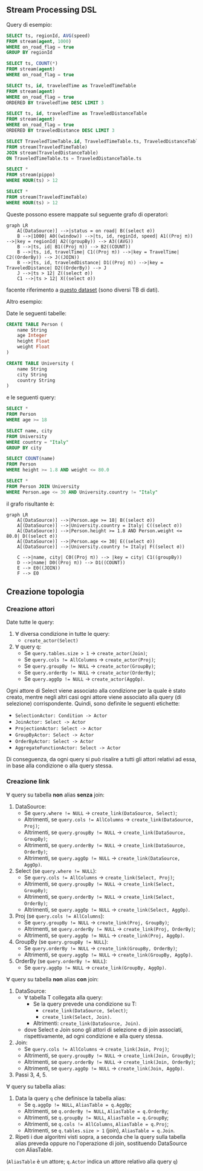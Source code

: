## Stream Processing DSL

Query di esempio:

```sql
SELECT ts, regionId, AVG(speed)
FROM stream(agent, 1000)
WHERE on_road_flag = true
GROUP BY regionId
```

```sql
SELECT ts, COUNT(*)
FROM stream(agent)
WHERE on_road_flag = true
```

```sql
SELECT ts, id, traveledTime as TraveledTimeTable
FROM stream(agent)
WHERE on_road_flag = true
ORDERED BY traveledTime DESC LIMIT 3
```

```sql
SELECT ts, id, traveledTime as TraveledDistanceTable
FROM stream(agent)
WHERE on_road_flag = true
ORDERED BY traveledDistance DESC LIMIT 3
```

```sql
SELECT TraveledTimeTable.id, TraveledTimeTable.ts, TraveledDistanceTable.id, TraveledDistanceTable.ts AS pippo
FROM stream(TraveledTimeTable)
JOIN stream(TraveledDistanceTable)
ON TraveledTimeTable.ts = TraveledDistanceTable.ts
```

```sql
SELECT *
FROM stream(pippo)
WHERE HOUR(ts) > 12
```

```sql
SELECT *
FROM stream(TraveledTimeTable)
WHERE HOUR(ts) > 12
```

Queste possono essere mappate sul seguente grafo di operatori:

```mermaid
graph LR
    A[(DataSource)] -->|status = on road| B((select σ))
    B -->|1000| A0((window)) -->|ts, id, reginId, speed| A1((Proj π)) -->|key = regionId| A2((groupBy)) --> A3((AVG))
    B -->|ts, id| B1((Proj π)) --> B2((COUNT))
    B -->|ts, id, travelTime| C1((Proj π)) -->|key = TravelTime| C2((OrderBy)) --> J((JOIN))
    B -->|ts, id, traveledDistance| D1((Proj π)) -->|key = TraveledDistance| D2((OrderBy)) --> J
    J -->|ts > 12| Z((select σ))
    C1 -->|ts > 12| X((select σ))
```

facente riferimento a [questo dataset](https://www.nyc.gov/site/tlc/about/tlc-trip-record-data.page) (sono diversi TB di dati).


Altro esempio:

Date le seguenti tabelle:
```sql
CREATE TABLE Person (
	name String
	age Integer
	height Float
	weight Float
)
```

```sql
CREATE TABLE University (
	name String
	city String
	country String
)
```

e le seguenti query:

```sql
SELECT * 
FROM Person
WHERE age >= 18
```

```sql
SELECT name, city
FROM University
WHERE country = "Italy"
GROUP BY city
```

```sql
SELECT COUNT(name)
FROM Person
WHERE height >= 1.8 AND weight <= 80.0
```

```sql
SELECT * 
FROM Person JOIN University
WHERE Person.age <= 30 AND University.country != "Italy"
```

il grafo risultante è:

```mermaid
graph LR
    A[(DataSource)] -->|Person.age >= 18| B((select σ))
    A[(DataSource)] -->|University.country = Italy| C((select σ))
    A[(DataSource)] -->|Person.height >= 1.8 AND Person.weight <= 80.0| D((select σ))
    A[(DataSource)] -->|Person.age <= 30| E((select σ))
    A[(DataSource)] -->|University.country != Italy| F((select σ))
	
	C -->|name, city| C0((Proj π)) --> |key = city| C1((groupBy))
	D -->|name| D0((Proj π)) --> D1((COUNT))
	E --> E0((JOIN))
	F --> E0
```

## Creazione topologia

### Creazione attori
Date tutte le query:
1. $\forall$ diversa condizione in tutte le query:
	* `create_actor(Select)`
2. $\forall$ query q:
   	* Se `query.tables.size > 1` -> `create_actor(Join)`;
	* Se `query.cols != AllColumns` -> `create_actor(Proj)`;
	* Se `query.groupBy != NULL` -> `create_actor(GroupBy)`;
	* Se `query.orderBy != NULL` -> `create_actor(OrderBy)`;
	* Se `query.aggOp != NULL` -> `create_actor(AggOp)`.

Ogni attore di Select viene associato alla condizione per la quale è stato creato, mentre negli altri casi ogni attore viene associato alla query (di selezione) corrispondente. Quindi, sono definite le seguenti etichette:
* `SelectionActor: Condition -> Actor`
* `JoinActor: Select -> Actor`
* `ProjectionActor: Select -> Actor`
* `GroupByActor: Select -> Actor`
* `OrderByActor: Select -> Actor`
* `AggregateFunctionActor: Select -> Actor`

Di conseguenza, da ogni query si può risalire a tutti gli attori relativi ad essa, in base alla condizione o alla query stessa.

### Creazione link
$\forall$ query su tabella **non** alias **senza** join:
1. DataSource:
	* Se `query.where != NULL` -> `create_link(DataSource, Select)`;
	* Altrimenti, se `query.cols != AllColumns` -> `create_link(DataSource, Proj)`;
	* Altrimenti, se `query.groupBy != NULL` -> `create_link(DataSource, GroupBy)`;
	* Altrimenti, se `query.orderBy != NULL` -> `create_link(DataSource, OrderBy)`;
	* Altrimenti, se `query.aggOp != NULL` -> `create_link(DataSource, AggOp)`.
2. Select (se `query.where != NULL`):
	* Se `query.cols != AllColumns` -> `create_link(Select, Proj)`;
	* Altrimenti, se `query.groupBy != NULL` -> `create_link(Select, GroupBy)`;
	* Altrimenti, se `query.orderBy != NULL` -> `create_link(Select, OrderBy)`;
	* Altrimenti, se `query.aggOp != NULL` -> `create_link(Select, AggOp)`.
3. Proj (se `query.cols != AllColumns`):
	* Se `query.groupBy != NULL` -> `create_link(Proj, GroupBy)`;
	* Altrimenti, se `query.orderBy != NULL` -> `create_link(Proj, OrderBy)`;
	* Altrimenti, se `query.aggOp != NULL` -> `create_link(Proj, AggOp)`.
4. GroupBy (se `query.groupBy != NULL`):
	* Se `query.orderBy != NULL` -> `create_link(GroupBy, OrderBy)`;
	* Altrimenti, se `query.aggOp != NULL` -> `create_link(GroupBy, AggOp)`.
5. OrderBy (se `query.orderBy != NULL`):
	* Se `query.aggOp != NULL` -> `create_link(GroupBy, AggOp)`.


$\forall$ query su tabella **non** alias **con** join:
1. DataSource:
	* $\forall$ tabella T collegata alla query:
 		* Se la query prevede una condizione su T:
			* `create_link(DataSource, Select)`;
			* `create_link(Select, Join)`.
   		* Altrimenti: `create_link(DataSource, Join)`.
	* dove Select e Join sono gli attori di selezione e di join associati, rispettivamente, ad ogni condizione e alla query stessa.	 		 		 
2. Join:
	* Se `query.cols != AllColumns` -> `create_link(Join, Proj)`;
	* Altrimenti, se `query.groupBy != NULL` -> `create_link(Join, GroupBy)`;
	* Altrimenti, se `query.orderBy != NULL` -> `create_link(Join, OrderBy)`;
	* Altrimenti, se `query.aggOp != NULL` -> `create_link(Join, AggOp)`.
3. Passi 3, 4, 5.


$\forall$ query su tabella alias:
1. Data la query `q` che definisce la tabella alias:
	* Se `q.aggOp != NULL`, `AliasTable = q.AggOp`;
	* Altrimenti, se `q.orderBy != NULL`, `AliasTable = q.OrderBy`;
	* Altrimenti, se `q.groupBy != NULL`, `AliasTable = q.GroupBy`;
	* Altrimenti, se `q.cols != AllColumns`, `AliasTable = q.Proj`;
	* Altrimenti, se `q.tables.size > 1` (join), `AliasTable = q.Join`.
2. Ripeti i due algoritmi visti sopra, a seconda che la query sulla tabella alias preveda oppure no l'operazione di join, sostituendo DataSource con AliasTable.

(`AliasTable` è un attore; `q.Actor` indica un attore relativo alla query `q`)
